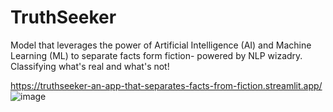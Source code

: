 # TruthSeeker
Model that leverages the power of Artificial Intelligence (AI) and Machine Learning (ML) to separate facts form fiction- powered by NLP wizadry. Classifying what's real and what's not!

https://truthseeker-an-app-that-separates-facts-from-fiction.streamlit.app/ 
![image](https://github.com/AbhijithNidanakavi/TruthSeeker/assets/91921508/56ab78d2-4ed7-4e6a-9a49-b04ae4fd3683)

